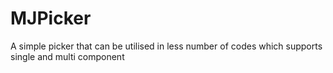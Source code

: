 # MJPicker
A simple picker that can be utilised in less number of codes which supports single and multi component
